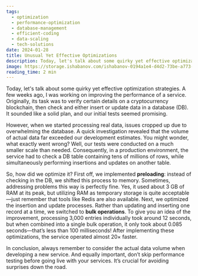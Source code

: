 ```yaml
---
tags:
  - optimization
  - performance-optimization
  - database-management
  - efficient-coding
  - data-scaling
  - tech-solutions
date: 2024-01-28
title: Unusual Yet Effective Optimizations
description: Today, let's talk about some quirky yet effective optimization strategies. A few weeks ago, I was working on improving the performance of a service. Originally, its task was to verify certain details on a cryptocurrency blockchain, then check and either insert or update data in a database (DB). It sounded like a solid plan, and our initial tests seemed promising.
image: https://storage.ishabanov.com/ishabanov-0194a1e4-d4d2-73be-a773-809a8c58a186/media/FdydtsC987o9YcapdcWRjx9htTzl8lLN9ahroDJS.jpg
reading_time: 2 min
---
```


Today, let's talk about some quirky yet effective optimization strategies. A few weeks ago, I was working on improving the performance of a service. Originally, its task was to verify certain details on a cryptocurrency blockchain, then check and either insert or update data in a database (DB). It sounded like a solid plan, and our initial tests seemed promising.

However, when we started processing real data, issues cropped up due to overwhelming the database. A quick investigation revealed that the volume of actual data far exceeded our development estimates. You might wonder, what exactly went wrong? Well, our tests were conducted on a much smaller scale than needed. Consequently, in a production environment, the service had to check a DB table containing tens of millions of rows, while simultaneously performing insertions and updates on another table.

So, how did we optimize it? First off, we implemented **preloading**: instead of checking in the DB, we shifted this process to memory. Sometimes, addressing problems this way is perfectly fine. Yes, it used about 3 GB of RAM at its peak, but utilizing RAM as temporary storage is quite acceptable—just remember that tools like Redis are also available. Next, we optimized the insertion and update processes. Rather than updating and inserting one record at a time, we switched to **bulk operations**. To give you an idea of the improvement, processing 3,000 entries individually took around 12 seconds, but when combined into a single bulk operation, it only took about 0.085 seconds—that’s less than 100 milliseconds! After implementing these optimizations, the service operated almost 20× faster.

In conclusion, always remember to consider the actual data volume when developing a new service. And equally important, don’t skip performance testing before going live with your services. It’s crucial for avoiding surprises down the road.
